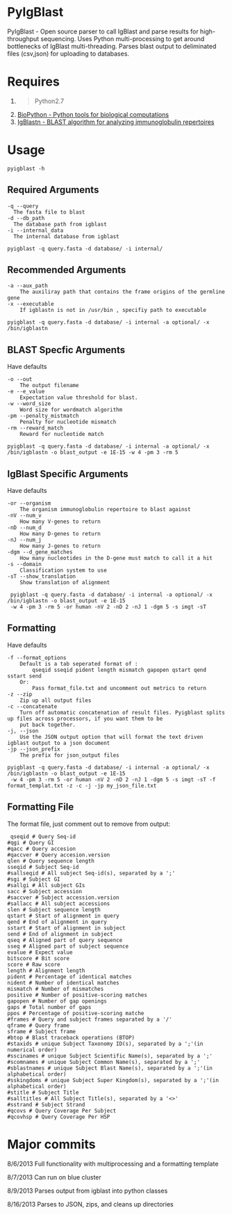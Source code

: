 PyIgBlast
=========

PyIgBlast - Open source parser to call IgBlast and parse results for high-throughput sequencing. 
Uses Python multi-processing to get around bottlenecks of IgBlast multi-threading. 
Parses blast output to deliminated files (csv,json) for uploading to databases. 


Requires
=========

1.   >Python2.7
2.   [BioPython - Python tools for biological computations](http://biopython.org/wiki/Download)
3.   [IgBlastn - BLAST algorithm for analyzing immunoglobulin repertoires](ftp://ftp.ncbi.nih.gov/blast/executables/igblast/release/)

Usage
========
    
    pyigblast -h 

Required Arguments
--------

    -q --query 
      The fasta file to blast
    -d --db_path 
      The database path from igblast
    -i --internal_data 
      The internal database from igblast
      
    pyigblast -q query.fasta -d database/ -i internal/

Recommended Arguments
---------

    -a --aux_path 
        The auxiliray path that contains the frame origins of the germline gene
    -x --executable 
        If igblastn is not in /usr/bin , specifiy path to executable
        
    pyigblast -q query.fasta -d database/ -i internal -a optional/ -x /bin/igblastn
    
BLAST Specfic Arguments
---------
Have defaults

    -o --out 
        The output filename
    -e --e_value 
        Expectation value threshold for blast.
    -w --word_size 
        Word size for wordmatch algorithm
    -pm --penalty_mistmatch
        Penalty for nucleotide mismatch
    -rm --reward_match
        Reward for nucleotide match
    
    pyigblast -q query.fasta -d database/ -i internal -a optional/ -x /bin/igblastn -o blast_output -e 1E-15 -w 4 -pm 3 -rm 5

IgBlast Specific Arguments
--------
Have defaults

    -or --organism 
        The organism immunoglobulin repertoire to blast against
    -nV --num_v
        How many V-genes to return
    -nD --num_d
        How many D-genes to return
    -nJ --num_j
        How many J-genes to return
    -dgm --d_gene_matches
        How many nucleotides in the D-gene must match to call it a hit
    -s --domain
        Classification system to use
    -sT --show_translation
        Show translation of alignment
     
     pyigblast -q query.fasta -d database/ -i internal -a optional/ -x /bin/igblastn -o blast_output -e 1E-15 
     -w 4 -pm 3 -rm 5 -or human -nV 2 -nD 2 -nJ 1 -dgm 5 -s imgt -sT

Formatting
----------
Have defaults

    -f --format_options
        Default is a tab seperated format of :
            qseqid sseqid pident length mismatch gapopen qstart qend sstart send
        Or:
            Pass format_file.txt and uncomment out metrics to return
    -z --zip
        Zip up all output files
    -c --concatenate
        Turn off automatic concatenation of result files. Pyigblast splits up files across processors, if you want them to be
        put back together.
    -j, --json
        Use the JSON output option that will format the text driven igblast output to a json document
    -jp --json_prefix
        The prefix for json_output files
    
    pyigblast -q query.fasta -d database/ -i internal -a optional/ -x /bin/igblastn -o blast_output -e 1E-15 
     -w 4 -pm 3 -rm 5 -or human -nV 2 -nD 2 -nJ 1 -dgm 5 -s imgt -sT -f format_templat.txt -z -c -j -jp my_json_file.txt

Formatting File
---------------
The format file, just comment out to remove from output:

     qseqid # Query Seq-id
    #qgi # Query GI
    #qacc # Query accesion
    #qaccver # Query accesion.version
    qlen # Query sequence length
    sseqid # Subject Seq-id
    #sallseqid # All subject Seq-id(s), separated by a ';'
    #sgi # Subject GI
    #sallgi # All subject GIs
    sacc # Subject accession
    #saccver # Subject accession.version
    #sallacc # All subject accessions
    slen # Subject sequence length
    qstart # Start of alignment in query
    qend # End of alignment in query
    sstart # Start of alignment in subject
    send # End of alignment in subject
    qseq # Aligned part of query sequence
    sseq # Aligned part of subject sequence
    evalue # Expect value
    bitscore # Bit score
    score # Raw score
    length # Alignment length
    pident # Percentage of identical matches
    nident # Number of identical matches
    mismatch # Number of mismatches
    positive # Number of positive-scoring matches
    gapopen # Number of gap openings
    gaps # Total number of gaps
    ppos # Percentage of positive-scoring matche
    #frames # Query and subject frames separated by a '/'
    qframe # Query frame
    sframe # Subject frame
    #btop # Blast traceback operations (BTOP)
    #staxids # unique Subject Taxonomy ID(s), separated by a ';'(in numerical order)
    #sscinames # unique Subject Scientific Name(s), separated by a ';'
    #scomnames # unique Subject Common Name(s), separated by a ';'
    #sblastnames # unique Subject Blast Name(s), separated by a ';'(in alphabetical order)
    #sskingdoms # unique Subject Super Kingdom(s), separated by a ';'(in alphabetical order) 
    #stitle # Subject Title
    #salltitles # All Subject Title(s), separated by a '<>'
    #sstrand # Subject Strand
    #qcovs # Query Coverage Per Subject
    #qcovhsp # Query Coverage Per HSP

    
    












Major commits
=========

8/6/2013 Full functionality with multiprocessing and a formatting template

8/7/2013 Can run on blue cluster

8/9/2013 Parses output from igblast into python classes

8/16/2013 Parses to JSON, zips, and cleans up directories
